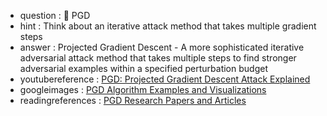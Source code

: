 - question : 🚶 PGD
- hint : Think about an iterative attack method that takes multiple gradient steps
- answer : Projected Gradient Descent - A more sophisticated iterative adversarial attack method that takes multiple steps to find stronger adversarial examples within a specified perturbation budget
- youtubereference : <a href="https://www.youtube.com/watch?v=iaSR6lGE8Os" target="_blank">PGD: Projected Gradient Descent Attack Explained</a>
- googleimages : <a href="https://www.google.com/search?q=PGD+projected+gradient+descent+adversarial+attack&tbm=isch" target="_blank">PGD Algorithm Examples and Visualizations</a>
- readingreferences : <a href="https://www.google.com/search?q=PGD+projected+gradient+descent+research+papers" target="_blank">PGD Research Papers and Articles</a>
